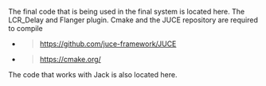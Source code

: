 The final code that is being used in the final system is located here.
The LCR_Delay and Flanger plugin. 
Cmake and the JUCE repository are required to compile
 - > https://github.com/juce-framework/JUCE
 - > https://cmake.org/

The code that works with Jack is also located here. 

